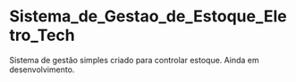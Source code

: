 # Sistema_de_Gestao_de_Estoque_Eletro_Tech
Sistema de gestão simples criado para controlar estoque. Ainda em desenvolvimento.

